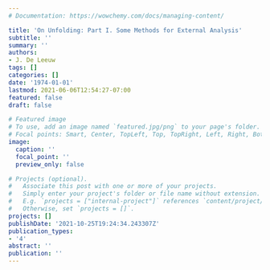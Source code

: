 ```yaml
---
# Documentation: https://wowchemy.com/docs/managing-content/

title: 'On Unfolding: Part I. Some Methods for External Analysis'
subtitle: ''
summary: ''
authors:
- J. De Leeuw
tags: []
categories: []
date: '1974-01-01'
lastmod: 2021-06-06T12:54:27-07:00
featured: false
draft: false

# Featured image
# To use, add an image named `featured.jpg/png` to your page's folder.
# Focal points: Smart, Center, TopLeft, Top, TopRight, Left, Right, BottomLeft, Bottom, BottomRight.
image:
  caption: ''
  focal_point: ''
  preview_only: false

# Projects (optional).
#   Associate this post with one or more of your projects.
#   Simply enter your project's folder or file name without extension.
#   E.g. `projects = ["internal-project"]` references `content/project/deep-learning/index.md`.
#   Otherwise, set `projects = []`.
projects: []
publishDate: '2021-10-25T19:24:34.243307Z'
publication_types:
- '4'
abstract: ''
publication: ''
---
```

